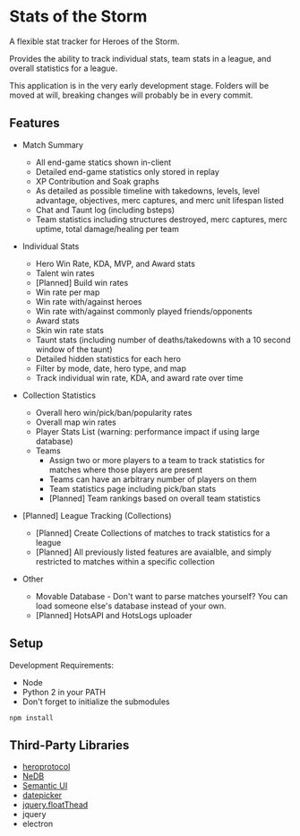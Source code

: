 # Stats of the Storm

A flexible stat tracker for Heroes of the Storm.

Provides the ability to track individual stats, team stats in a league, and overall statistics
for a league.

This application is in the very early development stage.
Folders will be moved at will, breaking changes will probably be in every commit.

## Features
* Match Summary
  * All end-game statics shown in-client
  * Detailed end-game statistics only stored in replay
  * XP Contribution and Soak graphs
  * As detailed as possible timeline with takedowns, levels, level advantage, objectives, merc captures, and merc unit lifespan listed
  * Chat and Taunt log (including bsteps)
  * Team statistics including structures destroyed, merc captures, merc uptime, total damage/healing per team

* Individual Stats
  * Hero Win Rate, KDA, MVP, and Award stats
  * Talent win rates
  * [Planned] Build win rates
  * Win rate per map
  * Win rate with/against heroes
  * Win rate with/against commonly played friends/opponents
  * Award stats
  * Skin win rate stats
  * Taunt stats (including number of deaths/takedowns with a 10 second window of the taunt)
  * Detailed hidden statistics for each hero
  * Filter by mode, date, hero type, and map
  * Track individual win rate, KDA, and award rate over time

* Collection Statistics
  * Overall hero win/pick/ban/popularity rates
  * Overall map win rates
  * Player Stats List (warning: performance impact if using large database)
  * Teams
    * Assign two or more players to a team to track statistics for matches where those players are present
    * Teams can have an arbitrary number of players on them
    * Team statistics page including pick/ban stats
    * [Planned] Team rankings based on overall team statistics

* [Planned] League Tracking (Collections)
  * [Planned] Create Collections of matches to track statistics for a league
  * [Planned] All previously listed features are avaialble, and simply restricted to matches within a specific collection

* Other
  * Movable Database - Don't want to parse matches yourself? You can load someone else's database instead of your own.
  * [Planned] HotsAPI and HotsLogs uploader

## Setup
Development Requirements:
* Node
* Python 2 in your PATH
* Don't forget to initialize the submodules

```
npm install
```

## Third-Party Libraries
* [heroprotocol](https://github.com/Blizzard/heroprotocol)
* [NeDB](https://github.com/louischatriot/nedb)
* [Semantic UI](https://semantic-ui.com/)
* [datepicker](https://github.com/fengyuanchen/datepicker)
* [jquery.floatThead](https://github.com/mkoryak/floatThead)
* jquery
* electron